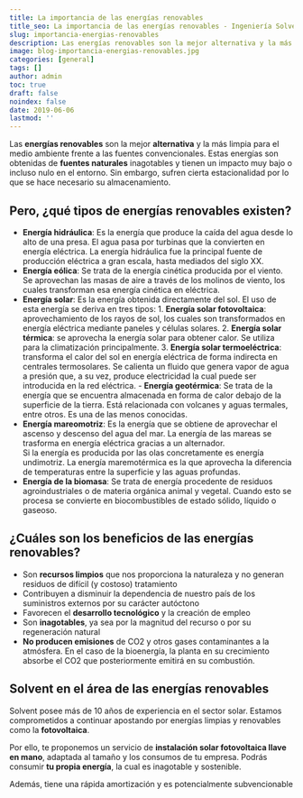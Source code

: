 ```yaml
---
title: La importancia de las energías renovables
title_seo: La importancia de las energías renovables - Ingeniería Solvent
slug: importancia-energias-renovables
description: Las energías renovables son la mejor alternativa y la más limpia para el medio ambiente frente a las fuentes convencionales. Estas energías son obtenidas de
image: blog-importancia-energias-renovables.jpg
categories: [general]
tags: []
author: admin
toc: true
draft: false
noindex: false
date: 2019-06-06
lastmod: ''
---
```

Las **energías renovables** son la mejor **alternativa** y la más limpia para el medio ambiente frente a las fuentes convencionales. Estas energías son obtenidas de **fuentes naturales** inagotables y tienen un impacto muy bajo o incluso nulo en el entorno. Sin embargo, sufren cierta estacionalidad por lo que se hace necesario su almacenamiento.

## Pero, ¿qué tipos de energías renovables existen?

- **Energía hidráulica**: Es la energía que produce la caída del agua desde lo alto de una presa. El agua pasa por turbinas que la convierten en energía eléctrica. La energía hidráulica fue la principal fuente de producción eléctrica a gran escala, hasta mediados del siglo XX.
- **Energía eólica**: Se trata de la energía cinética producida por el viento. Se aprovechan las masas de aire a través de los molinos de viento, los cuales transforman esa energía cinética en eléctrica.
- **Energía solar**: Es la energía obtenida directamente del sol. El uso de esta energía se deriva en tres tipos:     1. **Energía solar fotovoltaica**: aprovechamiento de los rayos de sol, los cuales son transformados en energía eléctrica mediante paneles y células solares.     2. **Energía solar térmica**: se aprovecha la energía solar para obtener calor. Se utiliza para la climatización principalmente.     3. **Energía solar termoeléctrica**: transforma el calor del sol en energía eléctrica de forma indirecta en centrales termosolares. Se calienta un fluido que genera vapor de agua a presión que, a su vez, produce electricidad la cual puede ser introducida en la red eléctrica. - **Energía geotérmica**: Se trata de la energía que se encuentra almacenada en forma de calor debajo de la superficie de la tierra. Está relacionada con volcanes y aguas termales, entre otros. Es una de las menos conocidas.
- **Energía mareomotriz**: Es la energía que se obtiene de aprovechar el ascenso y descenso del agua del mar. La energía de las mareas se trasforma en energía eléctrica gracias a un alternador. <br> Si la energía es producida por las olas concretamente es energía undimotriz. La energía maremotérmica es la que aprovecha la diferencia de temperaturas entre la superficie y las aguas profundas.
- **Energía de la biomasa**: Se trata de energía procedente de residuos agroindustriales o de materia orgánica animal y vegetal. Cuando esto se procesa se convierte en biocombustibles de estado sólido, líquido o gaseoso.

## ¿Cuáles son los beneficios de las energías renovables?

- Son **recursos limpios** que nos proporciona la naturaleza y no generan residuos de difícil (y costoso) tratamiento
- Contribuyen a disminuir la dependencia de nuestro país de los suministros externos por su carácter autóctono
- Favorecen el **desarrollo tecnológico** y la creación de empleo
- Son **inagotables**, ya sea por la magnitud del recurso o por su regeneración natural
- **No producen emisiones** de CO2 y otros gases contaminantes a la atmósfera. En el caso de la bioenergía, la planta en su crecimiento absorbe el CO2 que posteriormente emitirá en su combustión.

## Solvent en el área de las energías renovables

Solvent posee más de 10 años de experiencia en el sector solar. Estamos comprometidos a continuar apostando por energías limpias y renovables como la **fotovoltaica**.

Por ello, te proponemos un servicio de **instalación solar fotovoltaica llave en mano**, adaptada al tamaño y los consumos de tu empresa. Podrás consumir **tu propia energía**, la cual es inagotable y sostenible.

Además, tiene una rápida amortización y es potencialmente subvencionable
